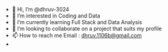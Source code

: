- 👋 Hi, I’m @dhruv-3024
- 👀 I’m interested in Coding and Data
- 🌱 I’m currently learning Full Stack and Data Analysis
- 💞️ I’m looking to collaborate on a project that suits my profile
- 📫 How to reach me Email : dhruv.1106b@gmail.com
- 

<!---
dhruv-3024/dhruv-3024 is a ✨ special ✨ repository because its `README.md` (this file) appears on your GitHub profile.
You can click the Preview link to take a look at your changes.
--->
